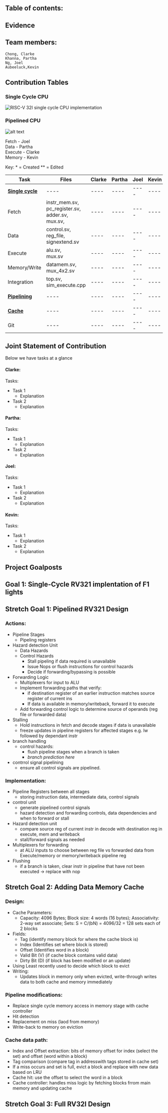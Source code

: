 
## Table of contents:

## Evidence 



## Team members:

```
Chong, Clarke 
Khanna, Partha
Ng, Joel
Aubeeluck,Kevin 
```

## Contribution Tables

### Single Cycle CPU
![RISC-V 32I single cycle CPU implementation](images/single-cycle.jpg)

### Pipelined CPU
![alt text](images/pipelined-schematic.png)

Fetch - Joel \
Data - Partha\
Execute - Clarke\
Memory - Kevin

Key: * = Created ** = Edited

| Task | Files| Clarke | Partha | Joel | Kevin |
| ---- | ---- | ---- | ---- | ---- | ---- |
| <u>**Single cycle** | ---- | ---- | ---- | ---- | ---- |
| Fetch | instr_mem.sv,<br>pc_register.sv,<br>adder.sv,<br>mux.sv,<br>  | ---- | ---- | ---- | ---- |
| Data | control.sv,<br>reg_file,<br>signextend.sv | ---- | ---- | ---- | ---- |
| Execute | alu.sv,<br>mux.sv | ---- | ---- | ---- | ---- |
| Memory/Write | datamem.sv,<br>mux_4x2.sv  | ---- | ---- | ---- | ---- |
| Integration | top.sv,<br>sim_execute.cpp | ---- | ---- | ---- | ---- |
| <u>**Pipelining** | ---- | ---- | ---- | ---- | ---- |
| <u>**Cache** | ---- | ---- | ---- | ---- | ---- |
| Git | ---- | ---- | ---- | ---- | ---- |




## Joint Statement of Contribution



Below we have tasks at a glance
#### Clarke: 

Tasks:
- Task 1 
	- Explanation
- Task 2 
	- Explanation

#### Partha: 

Tasks:
- Task 1 
	- Explanation
- Task 2 
	- Explanation

#### Joel: 

Tasks:
- Task 1 
	- Explanation
- Task 2 
	- Explanation

#### Kevin: 

Tasks:
- Task 1 
	- Explanation
- Task 2 
	- Explanation




## Project Goalposts 

## Goal 1: Single-Cycle RV321 implentation of F1 lights 
## Stretch Goal 1: Pipelined RV321 Design

### Actions:
- Pipeline Stages
    - Pipeling registers
- Hazard detection Unit
    - Data Hazards
    - Control Hazards
        - Stall pipeling if data required is unavailable
        - Issue Nops or flush instructions for control hazards
        - Decide if forwarding/bypassing is possible
- Forwarding Logic
    - Multiplexers for input to ALU
    - Implement forwarding paths that verify:
         - if destination register of an earlier instruction matches source register of current ins
         - If data is available in memory/writeback, forward it to execute
    - Add forwarding control logic to determine source of operands (reg file or forwarded data)
- Stalling
    - Hold instructions in fetch and decode stages if data is unavailable
    - freeze updates in pipeline registers for affected stages
    e.g. lw followed by dependant instr
- branch handling
    - control hazards:
        - flush pipeline stages when a branch is taken
        - *branch prediction here*
- contrrol signal pipelining
    - ensure all control signals are pipelined.


### Implementation:
- Pipeline Registers between all stages
    - storing instruction data, intermediate data, control signals
- control unit
    - generate pipelined control signals
    - hazard detection and forwarding controls, data dependencies and when to forward or stall
- Hazard detection unit
    - compare source reg of current instr in decode with destination reg in execute, mem and writeback
    - stall/forward signals as needed
- Multiplexers for forwarding
    - at ALU inputs to choose between reg file vs forwarded data from Execute/memory or memory/writeback pipeline reg
- Flushing
    - if a branch is taken, clear instr in pipeline that have not been executed -> replace with nop

## Stretch Goal 2: Adding Data Memory Cache
### Design:
- Cache Parameters:
    - Capacity: 4096 Bytes; Block size: 4 words (16 bytes); Associativity: 2-way set associate; Sets: S = C/(bN) = 4096/32 = 128 sets each of 2 blocks
- Fields:
    - Tag (identify memory block for where the cache block is)
    - Index (Identifies set where block is stored)
    - Offset (Identifies word in a block)
    - Valid Bit (V) (if cache block contains valid data)
    - Dirty Bit (D) (if block has been modified or an update)
- Using Least recently used to decide which block to evict
- Writing:
    - Updates block in memory only when evicted, write-through writes data to both cache and memory immediately

### Pipeline modifications:
- Replace single cycle memory access in memory stage with cache controller
- Hit detection
- Replacement on miss (laod from memory)
- Write-back to memory on eviction

### Cache data path:
- Index and Offset extraction: bits of memory offset for index (select the set) and offset (word within a block)
- Tag comparison (compare tag in addresswith tags stored in cache set)
- If a miss occurs and set is full, evict a block and replace with new data based on LRU
- Cache hit: use the offset to select the word in a block
- Cache controller: handles miss logic by fetching blocks frrom main memory and updating cache

   
## Stretch Goal 3: Full RV32I Design

